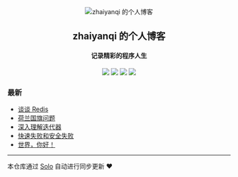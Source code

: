 <p align="center"><img alt="zhaiyanqi 的个人博客" src="https://static.b3log.org/images/brand/solo-32.png"></p><h2 align="center">
zhaiyanqi 的个人博客
</h2>

<h4 align="center">记录精彩的程序人生</h4>
<p align="center"><a title="zhaiyanqi 的个人博客" target="_blank" href="https://github.com/zhaiyanqi/solo-blog"><img src="https://img.shields.io/github/last-commit/zhaiyanqi/solo-blog.svg?style=flat-square&color=FF9900"></a>
<a title="GitHub repo size in bytes" target="_blank" href="https://github.com/zhaiyanqi/solo-blog"><img src="https://img.shields.io/github/repo-size/zhaiyanqi/solo-blog.svg?style=flat-square"></a>
<a title="Solo Version" target="_blank" href="https://github.com/b3log/solo/releases"><img src="https://img.shields.io/badge/solo-3.6.3-f1e05a.svg?style=flat-square&color=blueviolet"></a>
<a title="Hits" target="_blank" href="https://github.com/b3log/hits"><img src="https://hits.b3log.org/zhaiyanqi/solo-blog.svg"></a></p>

### 最新

* [谈谈 Redis](http://blog.zhaiyanqi.cn/articles/2019/08/13/1565684293475.html)
* [荷兰国旗问题](http://blog.zhaiyanqi.cn/articles/2019/08/10/1565430790027.html)
* [深入理解迭代器](http://blog.zhaiyanqi.cn/articles/2019/08/10/1565421145667.html)
* [快速失败和安全失败](http://blog.zhaiyanqi.cn/articles/2019/08/10/1565417822215.html)
* [世界，你好！](http://blog.zhaiyanqi.cn/hello-solo)



---

本仓库通过 [Solo](https://github.com/b3log/solo) 自动进行同步更新 ❤️ 
